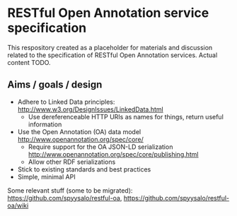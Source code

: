 # RESTful Open Annotation service specification

This respository created as a placeholder for materials and discussion related to the specification of RESTful Open Annotation services. Actual content TODO.

## Aims / goals / design

* Adhere to Linked Data principles: http://www.w3.org/DesignIssues/LinkedData.html
  * Use dereferenceable HTTP URIs as names for things, return useful information
* Use the Open Annotation (OA) data model http://www.openannotation.org/spec/core/
  * Require support for the OA JSON-LD serialization http://www.openannotation.org/spec/core/publishing.html
  * Allow other RDF serializations
* Stick to existing standards and best practices
* Simple, minimal API

Some relevant stuff (some to be migrated): https://github.com/spyysalo/restful-oa, https://github.com/spyysalo/restful-oa/wiki
